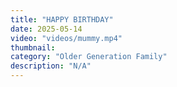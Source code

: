 ```yaml
---
title: "HAPPY BIRTHDAY"
date: 2025-05-14
video: "videos/mummy.mp4"
thumbnail: 
category: "Older Generation Family"
description: "N/A"
---
```


